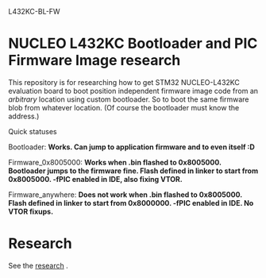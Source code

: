 L432KC-BL-FW


# NUCLEO L432KC Bootloader and PIC Firmware Image research

This repository is for researching how to get STM32 NUCLEO-L432KC evaluation board to boot position independent firmware image code from an *arbitrary* location using custom bootloader. So to boot the same firmware blob from whatever location. (Of course the bootloader must know the address.)

Quick statuses

Bootloader: **Works. Can jump to application firmware and to even itself :D**

Firmware_0x8005000: **Works when .bin flashed to 0x8005000. Bootloader jumps to the firmware fine. Flash defined in linker to start from 0x8005000. -fPIC enabled in IDE, also fixing VTOR.**

Firmware_anywhere: **Does not work when .bin flashed to 0x8005000. Flash defined in linker to start from 0x8000000. -fPIC enabled in IDE. No VTOR fixups.**


# Research

See the [research](research/) .

